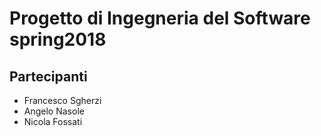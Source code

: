 # Progetto di Ingegneria del Software spring2018

## Partecipanti 
* Francesco Sgherzi 
* Angelo Nasole
* Nicola Fossati
